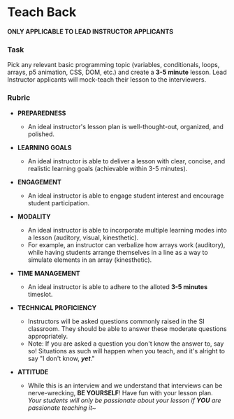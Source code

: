 # Teach Back

**ONLY APPLICABLE TO LEAD INSTRUCTOR APPLICANTS**

### Task
Pick any relevant basic programming topic (variables, conditionals, loops, arrays, p5 animation, CSS, DOM, etc.) and create a **3-5 minute** lesson. Lead Instructor applicants will mock-teach their lesson to the interviewers. 

### Rubric
- **PREPAREDNESS**
    - An ideal instructor's lesson plan is well-thought-out, organized, and polished.

- **LEARNING GOALS**
    - An ideal instructor is able to deliver a lesson with clear, concise, and realistic learning goals (achievable within 3-5 minutes). 

- **ENGAGEMENT**
    - An ideal instructor is able to engage student interest and encourage student participation. 
    
- **MODALITY**
    - An ideal instructor is able to incorporate multiple learning modes into a lesson (auditory, visual, kinesthetic).
    - For example, an instructor can verbalize how arrays work (auditory), while having students arrange themselves in a line as a way to simulate elements in an array (kinesthetic).

- **TIME MANAGEMENT**
    - An ideal instructor is able to adhere to the alloted **3-5 minutes** timeslot.

- **TECHNICAL PROFICIENCY**
    - Instructors will be asked questions commonly raised in the SI classroom. They should be able to answer these moderate questions appropriately.
    - Note: If you are asked a question you don't know the answer to, say so! Situations as such will happen when you teach, and it's alright to say "I don't know, ***yet***." 

- **ATTITUDE**
    - While this is an interview and we understand that interviews can be nerve-wrecking, **BE YOURSELF**! Have fun with your lesson plan. *Your students will only be passionate about your lesson if **YOU** are passionate teaching it~* 
